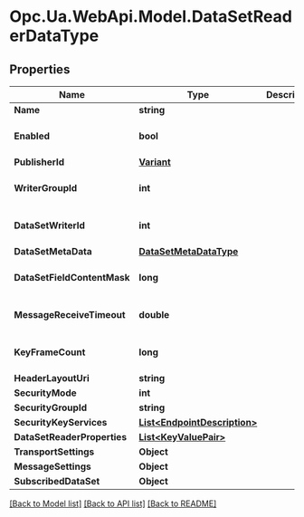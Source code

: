 # Opc.Ua.WebApi.Model.DataSetReaderDataType

## Properties

Name | Type | Description | Notes
------------ | ------------- | ------------- | -------------
**Name** | **string** |  | [optional] 
**Enabled** | **bool** |  | [optional] [default to false]
**PublisherId** | [**Variant**](Variant.md) |  | [optional] 
**WriterGroupId** | **int** |  | [optional] [default to 0]
**DataSetWriterId** | **int** |  | [optional] [default to 0]
**DataSetMetaData** | [**DataSetMetaDataType**](DataSetMetaDataType.md) |  | [optional] 
**DataSetFieldContentMask** | **long** |  | [optional] [default to 0]
**MessageReceiveTimeout** | **double** |  | [optional] [default to 0D]
**KeyFrameCount** | **long** |  | [optional] [default to 0]
**HeaderLayoutUri** | **string** |  | [optional] 
**SecurityMode** | **int** |  | [optional] 
**SecurityGroupId** | **string** |  | [optional] 
**SecurityKeyServices** | [**List&lt;EndpointDescription&gt;**](EndpointDescription.md) |  | [optional] 
**DataSetReaderProperties** | [**List&lt;KeyValuePair&gt;**](KeyValuePair.md) |  | [optional] 
**TransportSettings** | **Object** |  | [optional] 
**MessageSettings** | **Object** |  | [optional] 
**SubscribedDataSet** | **Object** |  | [optional] 

[[Back to Model list]](../README.md#documentation-for-models) [[Back to API list]](../README.md#documentation-for-api-endpoints) [[Back to README]](../README.md)

